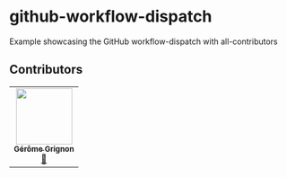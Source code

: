 # github-workflow-dispatch
Example showcasing the GitHub workflow-dispatch with all-contributors

## Contributors
<!-- ALL-CONTRIBUTORS-LIST:START - Do not remove or modify this section -->
<!-- prettier-ignore-start -->
<!-- markdownlint-disable -->
<table>
  <tr>
    <td align="center"><a href="https://gerome.dev/"><img src="https://avatars.githubusercontent.com/u/32737308?v=4?s=100" width="100px;" alt=""/><br /><sub><b>Gérôme Grignon</b></sub></a><br /><a href="https://github.com/geromegrignon/all-contributors/commits?author=geromegrignon" title="Documentation">📖</a></td>
  </tr>
</table>

<!-- markdownlint-restore -->
<!-- prettier-ignore-end -->

<!-- ALL-CONTRIBUTORS-LIST:END -->